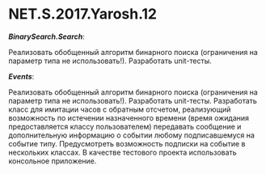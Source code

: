 # NET.S.2017.Yarosh.12

***BinarySearch.Search***:

Реализовать обобщенный алгоритм бинарного поиска (ограничения на параметр типа не использовать!). Разработать unit-тесты.
 
 ***Events***:
 
Реализовать обобщенный алгоритм бинарного поиска (ограничения на параметр типа не использовать!). Разработать unit-тесты.
Разработать класс для имитации часов с обратным отсчетом, реализующий возможность по истечении назначенного времени 
 (время ожидания предоставляется классу пользователем) передавать сообщение и дополнительную информацию о событии любому
 подписавшемуся на событие типу. Предусмотреть возможность подписки на событие в нескольких классах. В качестве тестового проекта 
 использовать консольное приложение.

